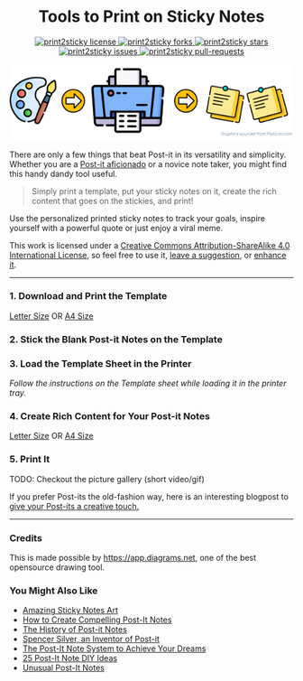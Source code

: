 <h1 align="center">
  Tools to Print on Sticky Notes
</h1>
<p align="center">
<a href="https://github.com/codspire/print2sticky/blob/master/LICENSE" target="blank">
<img src="https://img.shields.io/badge/License-CC%20BY--SA%204.0-lightgrey.svg" alt="print2sticky license" />
</a>
<a href="https://github.com/codspire/print2sticky/fork" target="blank">
<img src="https://img.shields.io/github/forks/codspire/print2sticky?style=flat-square" alt="print2sticky forks"/>
</a>
<a href="https://github.com/codspire/print2sticky/stargazers" target="blank">
<img src="https://img.shields.io/github/stars/codspire/print2sticky?style=flat-square" alt="print2sticky stars"/>
</a>
<a href="https://github.com/codspire/print2sticky/issues" target="blank">
<img src="https://img.shields.io/github/issues/codspire/print2sticky?style=flat-square" alt="print2sticky issues"/>
</a>
<a href="https://github.com/codspire/print2sticky/pulls" target="blank">
<img src="https://img.shields.io/github/issues-pr/codspire/print2sticky?style=flat-square" alt="print2sticky pull-requests"/>
</a>
</p>
<p align="center">
<img src="https://github.com/codspire/print2sticky/raw/develop/assets/print2sticky.png" alt="print2sticky"/>
</p>


There are only a few things that beat Post-it in its versatility and simplicity. Whether you are a [Post-it aficionado](https://youtu.be/BpWM0FNPZSs) or a novice note taker, you might find this handy dandy tool useful.

> Simply print a template, put your sticky notes on it, create the rich content that goes on the stickies, and print!

Use the personalized printed sticky notes to track your goals, inspire yourself with a powerful quote or just enjoy a viral meme.

This work is licensed under a [Creative Commons Attribution-ShareAlike 4.0 International License](https://creativecommons.org/licenses/by-sa/4.0/), so feel free to use it, [leave a suggestion](https://github.com/codspire/print2sticky/issues), or [enhance it](https://github.com/codspire/print2sticky/fork).

----

### 1. Download and Print the Template

[Letter Size](https://github.com/codspire/print2sticky/raw/develop/assets/Print2Sticky_Letter_Template.pdf)
OR  [A4 Size](https://github.com/codspire/print2sticky/raw/develop/assets/Print2Sticky_A4_Template.pdf)

### 2. Stick the Blank Post-it Notes on the Template

### 3. Load the Template Sheet in the Printer

_Follow the instructions on the Template sheet while loading it in the printer tray._
### 4. Create Rich Content for Your Post-it Notes
[Letter Size](https://app.diagrams.net/#Uhttps%3A%2F%2Fraw.githubusercontent.com%2Fcodspire%2Fprint2sticky%2Fdevelop%2Fassets%2FPrint2Sticky_Letter_Editable.drawio)  OR  [A4 Size](https://app.diagrams.net/#Uhttps%3A%2F%2Fraw.githubusercontent.com%2Fcodspire%2Fprint2sticky%2Fdevelop%2Fassets%2FPrint2Sticky_A4_Editable.drawio)

### 5. Print It

TODO: Checkout the picture gallery (short video/gif)

If you prefer Post-its the old-fashion way, here is an interesting blogpost
to [give your Post-its a creative touch.](https://medium.com/graphicfacilitation/how-to-create-compelling-post-it-notes-9c9845305fbc)

----

### Credits

This is made possible by https://app.diagrams.net, one of the best opensource drawing tool.

### You Might Also Like

- [Amazing Sticky Notes Art](https://jobmob.co.il/blog/sticky-notes-art)
- [How to Create Compelling Post-It Notes](https://medium.com/graphicfacilitation/how-to-create-compelling-post-it-notes)
- [The History of Post-it Notes](https://www.stik2it.com/blog/the-history-of-postit-notes-the-accidents-that-led-to-the-invention-of-the-sticky-note-infographic)
- [Spencer Silver, an Inventor of Post-it](https://www.nytimes.com/2021/05/13/business/spencer-silver-dead.html)
- [The Post-It Note System to Achieve Your Dreams](https://www.inc.com/jim-schleckser/the-post-it-note-system-to-achieve-your-dreams.html)
- [25 Post-It Note DIY Ideas](https://www.nobiggie.net/25-post-it-note-diy-ideas)
- [Unusual Post-It Notes](https://theverybesttop10.com/unusual-post-it-notes)




